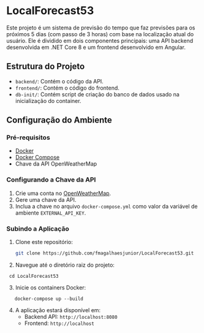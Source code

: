 # LocalForecast53

Este projeto é um sistema de previsão do tempo que faz previsões para os próximos 5 dias (com passo de 3 horas) com base na localização atual do usuário. Ele é dividido em dois componentes principais: uma API backend desenvolvida em .NET Core 8 e um frontend desenvolvido em Angular.

## Estrutura do Projeto
- `backend/`: Contém o código da API.
- `frontend/`: Contém o código do frontend.
- `db-init/`: Contém script de criação do banco de dados usado na inicialização do container.

## Configuração do Ambiente

### Pré-requisitos
- [Docker](https://www.docker.com/)
- [Docker Compose](https://docs.docker.com/compose/)
- Chave da API OpenWeatherMap

### Configurando a Chave da API
1. Crie uma conta no [OpenWeatherMap](https://home.openweathermap.org/users/sign_up).
2. Gere uma chave da API.
3. Inclua a chave no arquivo `docker-compose.yml` como valor da variável de ambiente `EXTERNAL_API_KEY`.

### Subindo a Aplicação

1. Clone este repositório:
   ```sh
   git clone https://github.com/fmagalhaesjunior/LocalForecast53.git
   
2. Navegue até o diretório raiz do projeto:
  ```
   cd LocalForecast53
  ```

3. Inicie os containers Docker:
```
   docker-compose up --build
```

4. A aplicação estará disponível em:
   - Backend API: `http://localhost:8080`
   - Frontend: `http://localhost`
